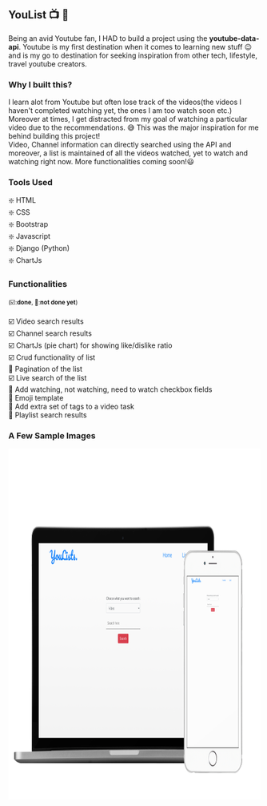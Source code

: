 ## YouList 📺 📝

Being an avid Youtube fan, I HAD to build a project using the <b>youtube-data-api</b>. Youtube is my first destination when it comes to learning new stuff 😉 and is my go to destination
for seeking inspiration from other tech, lifestyle, travel youtube creators.

### Why I built this?
I learn alot from Youtube but often lose track of the videos(the videos I haven't completed watching yet, the ones I am too watch soon etc.) Moreover at times, I get distracted from my
goal of watching a particular video due to the recommendations. 😅 This was the major inspiration for me behind building this project!<br>
Video, Channel information can directly searched using the API and moreover, a list is maintained of all the videos watched, yet to watch and watching right now.
More functionalities coming soon!😃

### Tools Used
❇️ HTML<br>
❇️ CSS<br>
❇️ Bootstrap<br>
❇️ Javascript<br>
❇️ Django (Python)<br>
❇️ ChartJs<br>

### Functionalities 
<small>(☑️:<b>done</b>, 🔴:<b>not done yet</b>)</small><br><br>
☑️ Video search results<br>
☑️ Channel search results<br>
☑️ ChartJs (pie chart) for showing like/dislike ratio<br>
☑️ Crud functionality of list<br>
🔴 Pagination of the list<br>
☑️  Live search of the list<br>
🔴 Add watching, not watching, need to watch checkbox fields<br>
🔴 Emoji template<br>
🔴 Add extra set of tags to a video task<br>
🔴 Playlist search results<br>

### A Few Sample Images
<img src="HomePage.png" alt="home" align="left" width=1000px height=700px>
